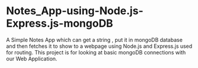 # Notes_App-using-Node.js-Express.js-mongoDB
A Simple Notes App which can get a string , put it in mongoDB database and then fetches it to show to a webpage using Node.js and Express.js used for routing. This project is for looking at basic mongoDB connections with our Web Application.
